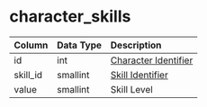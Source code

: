 # character\_skills

| Column | Data Type | Description |
| :--- | :--- | :--- |
| id | int | [Character Identifier](character_data.md) |
| skill\_id | smallint | [Skill Identifier](https://eqemu.gitbook.io/server/categories/reference-lists/skills) |
| value | smallint | Skill Level |

